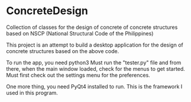 # ConcreteDesign
Collection of classes for the design of concrete of concrete structures based on NSCP (National Structural Code of the Philippines)

This project is an attempt to build a desktop application for the design of concrete structures based on the above code.

To run the app, you need python3
Must run the "tester.py" file and from there, when the main window loaded, check for the menus to get started.
Must first check out the settings menu for the preferences.

One more thing, you need PyQt4 installed to run. This is the framework I used in this program.
